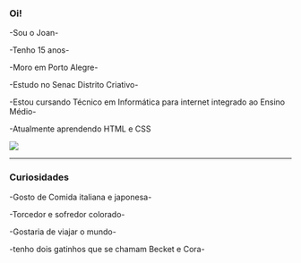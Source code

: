 ### Oi!

-Sou o Joan- 

-Tenho 15 anos- 

-Moro em Porto Alegre- 

-Estudo no Senac Distrito Criativo- 

-Estou cursando Técnico em Informática para internet integrado ao Ensino Médio- 

-Atualmente aprendendo HTML e CSS 

<img src="https://media.giphy.com/media/1eEH7dQ2xwN95RwGQf/giphy.gif">


----------------------------------------------------------------------------------

<h3>Curiosidades</h3>

-Gosto de Comida italiana e japonesa-  

-Torcedor e sofredor colorado-

-Gostaria de viajar o mundo-  

-tenho dois gatinhos que se chamam Becket e Cora- 











